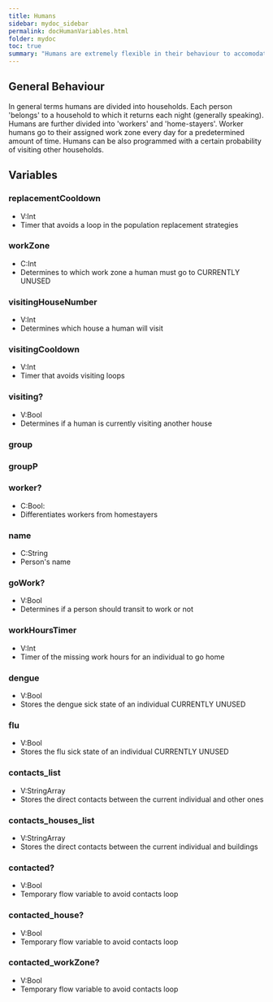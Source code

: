 ```yaml
---
title: Humans
sidebar: mydoc_sidebar
permalink: docHumanVariables.html
folder: mydoc
toc: true
summary: "Humans are extremely flexible in their behaviour to accomodate different epidemiological scenarios. Their movement and activity times help determine the patterns in which a disease can spread so their relevance in the process of can not be neglected."
---
```


## General Behaviour 

In general terms humans are divided into households. Each person 'belongs' to a household to which it returns each night (generally speaking). Humans are further divided into 'workers' and 'home-stayers'. Worker humans go to their assigned work zone every day for a predetermined amount of time. Humans can be also programmed with a certain probability of visiting other households.

## Variables

### replacementCooldown  
* V:Int
* Timer that avoids a loop in the population replacement strategies

### workZone  
* C:Int
* Determines to which work zone a human must go to CURRENTLY UNUSED

### visitingHouseNumber  
* V:Int
* Determines which house a human will visit

### visitingCooldown  
* V:Int 
* Timer that avoids visiting loops

### visiting?  
* V:Bool 
* Determines if a human is currently visiting another house

### group  

### groupP 

### worker?  
* C:Bool: 
* Differentiates workers from homestayers

### name  
* C:String 
* Person's name

### goWork?  
* V:Bool
* Determines if a person should transit to work or not

### workHoursTimer  
* V:Int
* Timer of the missing work hours for an individual to go home

### dengue  
* V:Bool
* Stores the dengue sick state of an individual CURRENTLY UNUSED

### flu  
* V:Bool
* Stores the flu sick state of an individual CURRENTLY UNUSED

### contacts_list
* V:StringArray
* Stores the direct contacts between the current individual and other ones

### contacts_houses_list
* V:StringArray
* Stores the direct contacts between the current individual and buildings

### contacted?  
* V:Bool
* Temporary flow variable to avoid contacts loop 

### contacted_house?
* V:Bool
* Temporary flow variable to avoid contacts loop

### contacted_workZone? 
* V:Bool
* Temporary flow variable to avoid contacts loop